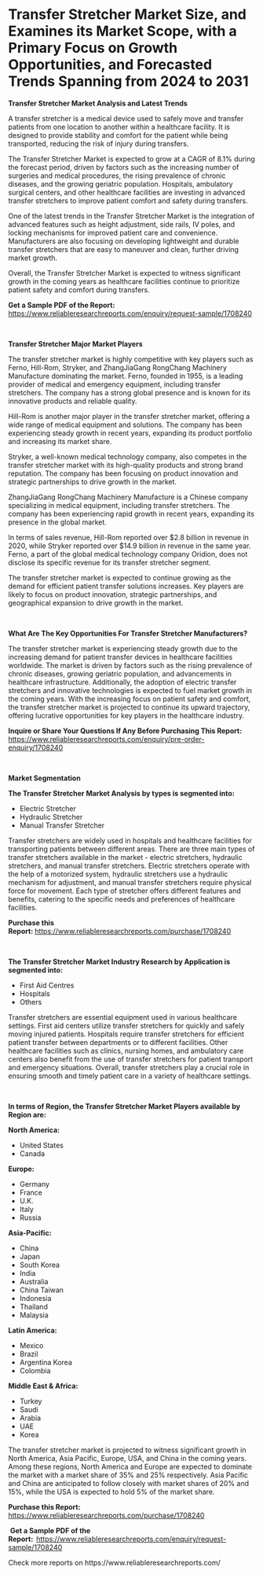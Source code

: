 <p><h1>Transfer Stretcher Market Size, and Examines its Market Scope, with a Primary Focus on Growth Opportunities, and Forecasted Trends Spanning from 2024 to 2031</h1></p><p><strong>Transfer Stretcher Market Analysis and Latest Trends</strong></p>
<p><p>A transfer stretcher is a medical device used to safely move and transfer patients from one location to another within a healthcare facility. It is designed to provide stability and comfort for the patient while being transported, reducing the risk of injury during transfers.</p><p>The Transfer Stretcher Market is expected to grow at a CAGR of 8.1% during the forecast period, driven by factors such as the increasing number of surgeries and medical procedures, the rising prevalence of chronic diseases, and the growing geriatric population. Hospitals, ambulatory surgical centers, and other healthcare facilities are investing in advanced transfer stretchers to improve patient comfort and safety during transfers.</p><p>One of the latest trends in the Transfer Stretcher Market is the integration of advanced features such as height adjustment, side rails, IV poles, and locking mechanisms for improved patient care and convenience. Manufacturers are also focusing on developing lightweight and durable transfer stretchers that are easy to maneuver and clean, further driving market growth.</p><p>Overall, the Transfer Stretcher Market is expected to witness significant growth in the coming years as healthcare facilities continue to prioritize patient safety and comfort during transfers.</p></p>
<p><strong>Get a Sample PDF of the Report:&nbsp;</strong> <a href="https://www.reliableresearchreports.com/enquiry/request-sample/1708240">https://www.reliableresearchreports.com/enquiry/request-sample/1708240</a></p>
<p>&nbsp;</p>
<p><strong>Transfer Stretcher Major Market Players</strong></p>
<p><p>The transfer stretcher market is highly competitive with key players such as Ferno, Hill-Rom, Stryker, and ZhangJiaGang RongChang Machinery Manufacture dominating the market. Ferno, founded in 1955, is a leading provider of medical and emergency equipment, including transfer stretchers. The company has a strong global presence and is known for its innovative products and reliable quality.</p><p>Hill-Rom is another major player in the transfer stretcher market, offering a wide range of medical equipment and solutions. The company has been experiencing steady growth in recent years, expanding its product portfolio and increasing its market share.</p><p>Stryker, a well-known medical technology company, also competes in the transfer stretcher market with its high-quality products and strong brand reputation. The company has been focusing on product innovation and strategic partnerships to drive growth in the market.</p><p>ZhangJiaGang RongChang Machinery Manufacture is a Chinese company specializing in medical equipment, including transfer stretchers. The company has been experiencing rapid growth in recent years, expanding its presence in the global market.</p><p>In terms of sales revenue, Hill-Rom reported over $2.8 billion in revenue in 2020, while Stryker reported over $14.9 billion in revenue in the same year. Ferno, a part of the global medical technology company Oridion, does not disclose its specific revenue for its transfer stretcher segment.</p><p>The transfer stretcher market is expected to continue growing as the demand for efficient patient transfer solutions increases. Key players are likely to focus on product innovation, strategic partnerships, and geographical expansion to drive growth in the market.</p></p>
<p>&nbsp;</p>
<p><strong>What Are The Key Opportunities For Transfer Stretcher Manufacturers?</strong></p>
<p><p>The transfer stretcher market is experiencing steady growth due to the increasing demand for patient transfer devices in healthcare facilities worldwide. The market is driven by factors such as the rising prevalence of chronic diseases, growing geriatric population, and advancements in healthcare infrastructure. Additionally, the adoption of electric transfer stretchers and innovative technologies is expected to fuel market growth in the coming years. With the increasing focus on patient safety and comfort, the transfer stretcher market is projected to continue its upward trajectory, offering lucrative opportunities for key players in the healthcare industry.</p></p>
<p><strong>Inquire or Share Your Questions If Any Before Purchasing This Report:</strong> <a href="https://www.reliableresearchreports.com/enquiry/pre-order-enquiry/1708240">https://www.reliableresearchreports.com/enquiry/pre-order-enquiry/1708240</a></p>
<p>&nbsp;</p>
<p><strong>Market Segmentation</strong></p>
<p><strong>The Transfer Stretcher Market Analysis by types is segmented into:</strong></p>
<p><ul><li>Electric Stretcher</li><li>Hydraulic Stretcher</li><li>Manual Transfer Stretcher</li></ul></p>
<p><p>Transfer stretchers are widely used in hospitals and healthcare facilities for transporting patients between different areas. There are three main types of transfer stretchers available in the market - electric stretchers, hydraulic stretchers, and manual transfer stretchers. Electric stretchers operate with the help of a motorized system, hydraulic stretchers use a hydraulic mechanism for adjustment, and manual transfer stretchers require physical force for movement. Each type of stretcher offers different features and benefits, catering to the specific needs and preferences of healthcare facilities.</p></p>
<p><strong>Purchase this Report:&nbsp;</strong><a href="https://www.reliableresearchreports.com/purchase/1708240">https://www.reliableresearchreports.com/purchase/1708240</a></p>
<p>&nbsp;</p>
<p><strong>The Transfer Stretcher Market Industry Research by Application is segmented into:</strong></p>
<p><ul><li>First Aid Centres</li><li>Hospitals</li><li>Others</li></ul></p>
<p><p>Transfer stretchers are essential equipment used in various healthcare settings. First aid centers utilize transfer stretchers for quickly and safely moving injured patients. Hospitals require transfer stretchers for efficient patient transfer between departments or to different facilities. Other healthcare facilities such as clinics, nursing homes, and ambulatory care centers also benefit from the use of transfer stretchers for patient transport and emergency situations. Overall, transfer stretchers play a crucial role in ensuring smooth and timely patient care in a variety of healthcare settings.</p></p>
<p>&nbsp;</p>
<p><strong>In terms of Region, the Transfer Stretcher Market Players available by Region are:</strong></p>
<p>
    <p> <strong> North America: </strong>
        <ul>
            <li>United States</li>
            <li>Canada</li>
        </ul>
        </p> 
    <p> <strong> Europe: </strong>
        <ul>
            <li>Germany</li>
            <li>France</li>
            <li>U.K.</li>
            <li>Italy</li>
            <li>Russia</li>
        </ul>
        </p> 
    <p> <strong> Asia-Pacific: </strong>
        <ul>
            <li>China</li>
            <li>Japan</li>
            <li>South Korea</li>
            <li>India</li>
            <li>Australia</li>
            <li>China Taiwan</li>
            <li>Indonesia</li>
            <li>Thailand</li>
            <li>Malaysia</li>
        </ul>
        </p> 
    <p> <strong> Latin America: </strong>
        <ul>
            <li>Mexico</li>
            <li>Brazil</li>
            <li>Argentina Korea</li>
            <li>Colombia</li>
        </ul>
        </p> 
    <p> <strong> Middle East & Africa: </strong>
        <ul>
            <li>Turkey</li>
            <li>Saudi</li>
            <li>Arabia</li>
            <li>UAE</li>
            <li>Korea</li>
        </ul>
    </p>
    </p>
<p><p>The transfer stretcher market is projected to witness significant growth in North America, Asia Pacific, Europe, USA, and China in the coming years. Among these regions, North America and Europe are expected to dominate the market with a market share of 35% and 25% respectively. Asia Pacific and China are anticipated to follow closely with market shares of 20% and 15%, while the USA is expected to hold 5% of the market share.</p></p>
<p><strong>Purchase this Report: </strong><a href="https://www.reliableresearchreports.com/purchase/1708240">https://www.reliableresearchreports.com/purchase/1708240</a></p>
<p>&nbsp;<strong>Get a Sample PDF of the Report:&nbsp;&nbsp;</strong><a href="https://www.reliableresearchreports.com/enquiry/request-sample/1708240">https://www.reliableresearchreports.com/enquiry/request-sample/1708240</a></p>
<p><strong></strong></p>
<p>Check more reports on https://www.reliableresearchreports.com/</p>
